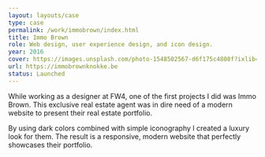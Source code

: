 ```yaml
---
layout: layouts/case
type: case
permalink: /work/immobrown/index.html
title: Immo Brown
role: Web design, user experience design, and icon design.
year: 2016
cover: https://images.unsplash.com/photo-1548502567-d6f175c4808f?ixlib=rb-1.2.1&ixid=eyJhcHBfaWQiOjEyMDd9&auto=format&fit=crop&w=1950&q=80
url: https://immobrownknokke.be
status: Launched
---
```

While working as a designer at FW4, one of the first projects I did was Immo Brown. This exclusive real estate agent was in dire need of a modern website to present their real estate portfolio.

By using dark colors combined with simple iconography I created a luxury look for them. The result is a responsive, modern website that perfectly showcases their portfolio.